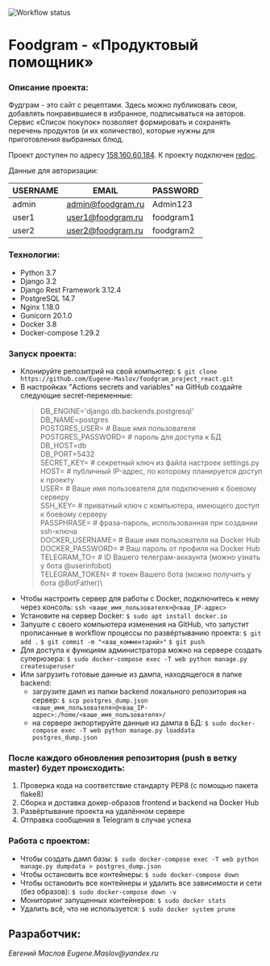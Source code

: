 ![Workflow status](https://github.com/Eugene-Maslov/foodgram-project-react/actions/workflows/foodgram_workflow.yml/badge.svg)

# Foodgram - «Продуктовый помощник»

### Описание проекта:
Фудграм - это сайт с рецептами. Здесь можно публиковать свои, добавлять понравившиеся в избранное, подписываться на авторов. Сервис «Список покупок» позволяет формировать и сохранять перечень продуктов (и их количество), которые нужны для приготовления выбранных блюд.

Проект доступен по адресу [158.160.60.184](http://158.160.60.184/recipes).
К проекту подключен [redoc](http://158.160.60.184/api/docs/redoc.html).

Данные для авторизации:

USERNAME    | EMAIL              | PASSWORD
------------|--------------------|-------------
admin       | admin@foodgram.ru  | Admin123
user1       | user1@foodgram.ru  | foodgram1
user2       | user2@foodgram.ru  | foodgram2

### Технологии:
- Python 3.7
- Django 3.2
- Django Rest Framework 3.12.4
- PostgreSQL 14.7
- Nginx 1.18.0
- Gunicorn 20.1.0
- Docker 3.8
- Docker-compose 1.29.2

### Запуск проекта:
- Клонируйте репозитрий на свой компьютер:
`$ git clone https://github.com/Eugene-Maslov/foodgram_project_react.git `
- В настройках "Actions secrets and variables" на GitHub создайте следующие secret-переменные:
    >DB_ENGINE='django.db.backends.postgresql'\
    >DB_NAME=postgres\
    >POSTGRES_USER= # Ваше имя пользователя\
    >POSTGRES_PASSWORD= # пароль для доступа к БД\
    >DB_HOST=db\
    >DB_PORT=5432\
    >SECRET_KEY= # секретный ключ из файла настроек settings.py\
    >HOST= # публичный IP-адрес, по которому планируется доступ к проекту\
    >USER= # Ваше имя пользователя для подключения к боевому серверу\
    >SSH_KEY= # приватный ключ с компьютера, имеющего доступ к боевому серверу\
    >PASSPHRASE= # фраза-пароль, использованная при создании ssh-ключа\
    >DOCKER_USERNAME= # Ваше имя пользователя на Docker Hub\
    >DOCKER_PASSWORD= # Ваш пароль от профиля на Docker Hub\
    >TELEGRAM_TO= # ID Вашего телеграм-аккаунта (можно узнать у бота @userinfobot)\
    >TELEGRAM_TOKEN= # токен Вашего бота (можно получить у бота @BotFather)\
- Чтобы настроить сервер для работы с Docker, подключитесь к нему через консоль:
`ssh <ваше_имя_пользователя>@<ваш_IP-адрес>`
- Установите на сервер Docker:
`$ sudo apt install docker.io`
- Запуште с своего компьютера изменения на GitHub, что запустит прописанные в workflow процессы по развёртыванию проекта:
`$ git add .`
`$ git commit -m "<ваш_комментарий>"`
`$ git push`
- Для доступа к функциям администратора можно на сервере создать суперюзера:
`$ sudo docker-compose exec -T web python manage.py createsuperuser`
- Или загрузить готовые данные из дампа, находящегося в папке backend:
  - загрузите дамп из папки backend локального репозитория на сервер:
  `$ scp postgres_dump.json <ваше_имя_пользователя>@<ваш_IP-адрес>:/home/<ваше_имя_пользователя>/`
  - на сервере экпортируйте данные из дампа в БД:
  `$ sudo docker-compose exec -T web python manage.py loaddata postgres_dump.json`

### После каждого обновления репозитория (push в ветку master) будет происходить:

1. Проверка кода на соответствие стандарту PEP8 (с помощью пакета flake8)
2. Сборка и доставка докер-образов frontend и backend на Docker Hub
3. Развёртывание проекта на удалённом сервере
4. Отправка сообщения в Telegram в случае успеха

### Работа с проектом: 
- Чтобы создать дамп базы:
`$ sudo docker-compose exec -T web python manage.py dumpdata > postgres_dump.json`
- Чтобы остановить все контейнеры:
`$ sudo docker-compose down`
- Чтобы остановить все контейнеры и удалить все зависимости и сети (без образов):
`$ sudo docker-compose down -v`
- Мониторинг запущенных контейнеров:
`$ sudo docker stats`
- Удалить всё, что не используется:
`$ sudo docker system prune`

## Разработчик:
_Евгений Маслов_
_Eugene.Maslov@yandex.ru_
